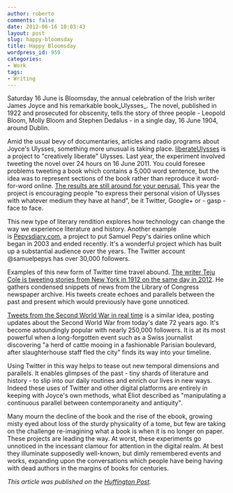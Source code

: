 ```yaml
---
author: roberto
comments: false
date: 2012-06-16 10:03:43
layout: post
slug: happy-bloomsday
title: Happy Bloomsday
wordpress_id: 959
categories:
- Work
tags:
- Writing
---
```


Saturday 16 June is Bloomsday, the annual celebration of the Irish writer James Joyce and his remarkable book_Ulysses_. The novel, published in 1922 and prosecuted for obscenity, tells the story of three people - Leopold Bloom, Molly Bloom and Stephen Dedalus - in a single day, 16 June 1904, around Dublin.

Amid the usual bevy of documentaries, articles and radio programs about Joyce's Ulysses, something more unusual is taking place. [liberateUlysses](http://www.liberateulysses.com/) is a project to "creatively liberate" Ulysses. Last year, the experiment involved tweeting the novel over 24 hours on 16 June 2011. You could foresee problems tweeting a book which contains a 5,000 word sentence, but the idea was to represent sections of the book rather than reproduce it word-for-word online. [The results are still around for your perusal.](http://www.11ysses.wordpress.com/) This year the project is encouraging people "to express their personal vision of Ulysses with whatever medium they have at hand", be it Twitter, Google+ or - gasp - face to face.

This new type of literary rendition explores how technology can change the way we experience literature and history. Another example is [Pepysdiary.com](http://www.pepysdiary.com/), a project to put Samuel Pepy's dairies online which began in 2003 and ended recently. It's a wonderful project which has built up a substantial audience over the years. The Twitter account @samuelpepys has over 30,000 followers.

Examples of this new form of Twitter time travel abound. [The writer Teju Cole is tweeting stories from New York in 1912 on the same day in 2012](https://twitter.com/#!/tejucole). He gathers condensed snippets of news from the Library of Congress newspaper archive. His tweets create echoes and parallels between the past and present which would previously have gone unnoticed.

[Tweets from the Second World War in real time](https://twitter.com/#!/RealTimeWWII) is a similar idea, posting updates about the Second World War from today's date 72 years ago. It's become astoundingly popular with nearly 250,000 followers. It is at its most powerful when a long-forgotten event such as a Swiss journalist discovering "a herd of cattle mooing in a fashionable Parisian boulevard, after slaughterhouse staff fled the city" finds its way into your timeline.

Using Twitter in this way helps to tease out new temporal dimensions and parallels. It enables glimpses of the past - tiny shards of literature and history - to slip into our daily routines and enrich our lives in new ways. Indeed these uses of Twitter and other digital platforms are entirely in keeping with Joyce's own methods, what Eliot described as "manipulating a continuous parallel between contemporaneity and antiquity".

Many mourn the decline of the book and the rise of the ebook, growing misty eyed about loss of the sturdy physicality of a tome, but few are taking on the challenge re-imagining what a book is when it is no longer on paper. These projects are leading the way. At worst, these experiments go unnoticed in the incessant clamour for attention in the digital realm. At best they illuminate supposedly well-known, but dimly remembered events and works, expanding upon the conversations which people have being having with dead authors in the margins of books for centuries.

*This article was published on the [Huffington Post](http://www.huffingtonpost.co.uk/robert-carroll/james-joyce-bloomsday_b_1600139.html).*
